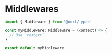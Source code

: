 # Middlewares

```ts
import { Middleware } from '@nuxt/types'

const myMiddleware: Middleware = (context) => {
  // Usa `context`
}

export default myMiddleware
```

